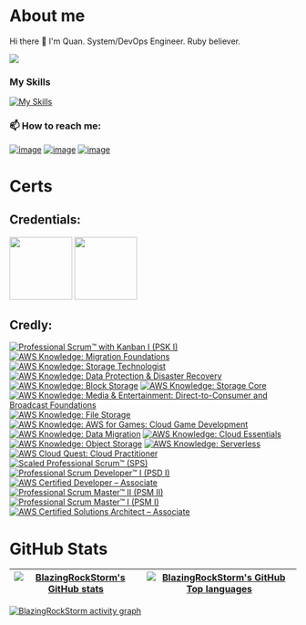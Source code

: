 # About me
Hi there 👋 I'm Quan.
System/DevOps Engineer. Ruby believer.

![](https://komarev.com/ghpvc/?username=BlazingRockStorm)

### My Skills

[![My Skills](https://skillicons.dev/icons?i=ruby,python,js,ts,docker,aws,react,flutter)](https://skillicons.dev)

### 📫 How to reach me:

[![image](https://img.shields.io/badge/LinkedIn-0077B5?style=for-the-badge&logo=linkedin&logoColor=white)](https://www.linkedin.com/in/hoang-quan-8418a7155/)
[![image](https://img.shields.io/badge/Instagram-E4405F?style=for-the-badge&logo=instagram&logoColor=white)](https://www.instagram.com/gryqhon_origami/)
[![image](https://img.shields.io/badge/Gmail-D14836?style=for-the-badge&logo=gmail&logoColor=white)](mailto:quanhoangd129@gmail.com)

# Certs
## Credentials:

[<img src="https://badges.images.credential.net/1495071229333.png" width="110">](https://www.credential.net/d6b90bcc-0a14-4039-94ba-5443ea9dd343 "Ruby Certified Ruby Examination Silver")
[<img src="https://templates.images.credential.net/16599277022875216138354534652590.png" width="110">](https://www.credential.net/3c8a0b29-cc9d-4249-a148-ddf1800e53d9 "Ruby Certified Ruby Examination Gold Ver 3")

## Credly:
<!--START_SECTION:badges-->
[![Professional Scrum™ with Kanban I (PSK I)](https://images.credly.com/size/110x110/images/78c2bf96-9468-40ac-aee7-3eac9d79a6d5/image.png)](http://www.credly.com/badges/15fdbca9-e0e7-4380-9204-b66a4904dc94 "Professional Scrum™ with Kanban I (PSK I)")
[![AWS Knowledge: Migration Foundations](https://images.credly.com/size/110x110/images/4163dc96-eec3-49c2-87b3-6a98172e160c/image.png)](http://www.credly.com/badges/a59c253a-9b00-4ce9-a571-b0dfb0d3ebf7 "AWS Knowledge: Migration Foundations")
[![AWS Knowledge: Storage Technologist](https://images.credly.com/size/110x110/images/526ad7ad-52f2-4922-9fa8-879fea71e286/image.png)](http://www.credly.com/badges/9c862bb9-2f04-498b-9976-e59be04c3e11 "AWS Knowledge: Storage Technologist")
[![AWS Knowledge: Data Protection & Disaster Recovery](https://images.credly.com/size/110x110/images/b8766b97-8362-4948-a08c-d4fbd2cda57c/image.png)](http://www.credly.com/badges/c239f1d0-6ed1-4421-944d-4ca5d606f0bc "AWS Knowledge: Data Protection & Disaster Recovery")
[![AWS Knowledge: Block Storage](https://images.credly.com/size/110x110/images/bd6f25a2-b7ac-4b4c-ae4c-887864ba105e/image.png)](http://www.credly.com/badges/c6109fe3-44a9-4ac8-b1c4-88109d0157f5 "AWS Knowledge: Block Storage")
[![AWS Knowledge: Storage Core](https://images.credly.com/size/110x110/images/4c6a3c3a-e1dd-46f7-bcaf-cc69b817042e/image.png)](http://www.credly.com/badges/10b9400a-432e-4490-b202-46466b4d939f "AWS Knowledge: Storage Core")
[![AWS Knowledge: Media & Entertainment: Direct-to-Consumer and Broadcast Foundations](https://images.credly.com/size/110x110/images/0c6f66be-4cd6-4d98-b132-a9a87dc6ecbe/image.png)](http://www.credly.com/badges/cb965cf0-60a4-4ac2-bf82-ceb30b8d7543 "AWS Knowledge: Media & Entertainment: Direct-to-Consumer and Broadcast Foundations")
[![AWS Knowledge: File Storage](https://images.credly.com/size/110x110/images/a894153e-1762-4870-83b9-150ff294d7fb/image.png)](http://www.credly.com/badges/fdd2d7b4-4cdd-4d6d-a7dd-b1f011ef8459 "AWS Knowledge: File Storage")
[![AWS Knowledge: AWS for Games: Cloud Game Development](https://images.credly.com/size/110x110/images/1e1e332c-cbe5-4358-9491-748cc5c5d15f/image.png)](http://www.credly.com/badges/e036002a-19a2-4937-9c4c-effac8f871fe "AWS Knowledge: AWS for Games: Cloud Game Development")
[![AWS Knowledge: Data Migration](https://images.credly.com/size/110x110/images/d7c2b294-d08e-4795-a342-88fc34df7e01/image.png)](http://www.credly.com/badges/081d33ae-3723-4a0e-9faa-575896433c33 "AWS Knowledge: Data Migration")
[![AWS Knowledge: Cloud Essentials](https://images.credly.com/size/110x110/images/ec621e2a-c8f0-4459-806c-ae11829d372a/image.png)](http://www.credly.com/badges/84e990a4-0823-4ee8-97a0-5f34c4fe0db8 "AWS Knowledge: Cloud Essentials")
[![AWS Knowledge: Object Storage](https://images.credly.com/size/110x110/images/100511fc-a919-4c0c-b313-7f49b6d09ef6/image.png)](http://www.credly.com/badges/69dafa63-6d50-4a75-b865-7e87558c07af "AWS Knowledge: Object Storage")
[![AWS Knowledge: Serverless](https://images.credly.com/size/110x110/images/e07c6cc4-b737-4d7e-8ce8-66b6b7a60367/image.png)](http://www.credly.com/badges/6eacd806-a1d8-4b30-8218-4e231fbfdaa4 "AWS Knowledge: Serverless")
[![AWS Cloud Quest: Cloud Practitioner](https://images.credly.com/size/110x110/images/2784d0d8-327c-406f-971e-9f0e15097003/image.png)](http://www.credly.com/badges/ca27f266-ce6f-4292-8195-0e2ebfbb16d6 "AWS Cloud Quest: Cloud Practitioner")
[![Scaled Professional Scrum™ (SPS)](https://images.credly.com/size/110x110/images/ab5a94a3-3d62-4d02-a3c8-7a72524f4d12/image.png)](http://www.credly.com/badges/677aab13-e8b3-46e7-b93f-d1ac003f26c9 "Scaled Professional Scrum™ (SPS)")
[![Professional Scrum Developer™ I (PSD I)](https://images.credly.com/size/110x110/images/d2298e82-b671-434a-876b-21a0ebc3af0e/image.png)](http://www.credly.com/badges/64c9b6c3-ce14-407c-ba93-174d6eb15d14 "Professional Scrum Developer™ I (PSD I)")
[![AWS Certified Developer – Associate](https://images.credly.com/size/110x110/images/b9feab85-1a43-4f6c-99a5-631b88d5461b/image.png)](http://www.credly.com/badges/35bcfa40-10ae-420f-8e7c-3dd35c1c16aa "AWS Certified Developer – Associate")
[![Professional Scrum Master™ II (PSM II)](https://images.credly.com/size/110x110/images/d90cc9bc-3e9a-49b2-ac09-7930db400e32/image.png)](http://www.credly.com/badges/142143ea-9211-420d-b94a-27632578dc0f "Professional Scrum Master™ II (PSM II)")
[![Professional Scrum Master™ I (PSM I)](https://images.credly.com/size/110x110/images/a2790314-008a-4c3d-9553-f5e84eb359ba/image.png)](http://www.credly.com/badges/02b796b7-b597-4cd7-b0d5-c547de1e23d4 "Professional Scrum Master™ I (PSM I)")
[![AWS Certified Solutions Architect – Associate](https://images.credly.com/size/110x110/images/0e284c3f-5164-4b21-8660-0d84737941bc/image.png)](http://www.credly.com/badges/17efe8cf-9ea6-459f-ade9-dc22fff82000 "AWS Certified Solutions Architect – Associate")
<!--END_SECTION:badges-->

# GitHub Stats

| [![BlazingRockStorm's GitHub stats](https://github-readme-stats.vercel.app/api?username=BlazingRockStorm&show_icons=true&theme=tokyonight)](https://github.com/BlazingRockStorm/github-readme-stats) | [![BlazingRockStorm's GitHub Top languages](http://github-profile-summary-cards.vercel.app/api/cards/most-commit-language?username=BlazingRockStorm&theme=tokyonight)](https://github.com/BlazingRockStorm/github-readme-most-commit-language) |
| ------------- | ------------- |

[![BlazingRockStorm activity graph](https://github-readme-activity-graph.vercel.app/graph?username=BlazingRockStorm&theme=react-dark)](https://github.com/ashutosh00710/github-readme-activity-graph)

<!--
**BlazingRockStorm/BlazingRockStorm** is a ✨ _special_ ✨ repository because its `README.md` (this file) appears on your GitHub profile.

Here are some ideas to get you started:

- 🔭 I’m currently working on ...
- 🌱 I’m currently learning ...
- 👯 I’m looking to collaborate on ...
- 🤔 I’m looking for help with ...
- 💬 Ask me about ...
- 😄 Pronouns: ...
- ⚡ Fun fact: ...
-->

